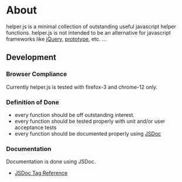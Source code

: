 # About

helper.js is a minimal collection of outstanding useful javascript helper functions.
helper.js is not intended to be an alternative for javascript frameworks like [jQuery](http://jquery.com/),
[prototype](http://www.prototypejs.org/), etc. ...


## Development

### Browser Compliance

Currently helper.js is tested with firefox-3 and chrome-12 only.

### Definition of Done

- every function should be off outstanding interest.
- every function should be tested properly with unit and/or user acceptance tests
- every function should be documented properly using [JSDoc](http://code.google.com/p/jsdoc-toolkit/)

### Documentation

Documentation is done using JSDoc.

- [JSDoc Tag Reference](http://code.google.com/p/jsdoc-toolkit/wiki/TagReference)
